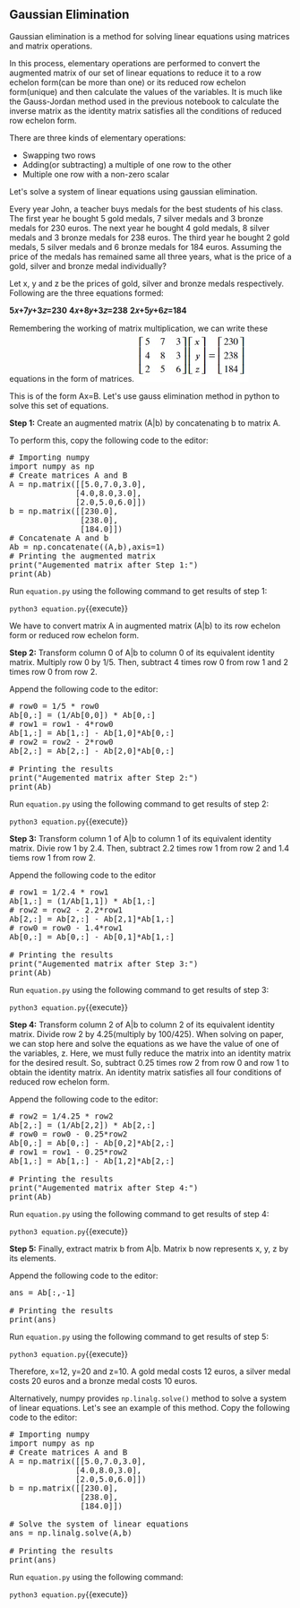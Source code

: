 ## Gaussian Elimination
Gaussian elimination is a method for solving linear equations using matrices and matrix operations.

In this process, elementary operations are performed to convert the augmented matrix of our set of linear equations to reduce it to a row echelon form(can be more than one) or its reduced row echelon form(unique) and then calculate the values of the variables. It is much like the Gauss-Jordan method used in the previous notebook to calculate the inverse matrix as the identity matrix satisfies all the conditions of reduced row echelon form.

There are three kinds of elementary operations:
* Swapping two rows
* Adding(or subtracting) a multiple of one row to the other
* Multiple one row with a non-zero scalar

Let's solve a system of linear equations using gaussian elimination.

Every year John, a teacher buys medals for the best students of his class. The first year he bought 5 gold medals, 7 silver medals and 3 bronze medals for 230 euros. The next year he bought 4 gold medals, 8 silver medals and 3 bronze medals for 238 euros. The third year he bought 2 gold medals, 5 silver medals and 6 bronze medals for 184 euros. Assuming the price of the medals has remained same all three years, what is the price of a gold, silver and bronze medal individually?

Let x, y and z be the prices of gold, silver and bronze medals respectively. Following are the three equations formed:

**5𝑥+7𝑦+3𝑧=230**
**4𝑥+8𝑦+3𝑧=238**
**2𝑥+5𝑦+6𝑧=184**

Remembering the working of matrix multiplication, we can write these equations in the form of matrices.
![Gaussian Elimination](./assets/ge.jpg)

This is of the form Ax=B. Let's use gauss elimination method in python to solve this set of equations.

**Step 1:** Create an augmented matrix (A|b) by concatenating b to matrix A.

To perform this, copy the following code to the editor: 

<pre class="file" data-filename="equation.py" data-target="replace">
# Importing numpy
import numpy as np
# Create matrices A and B
A = np.matrix([[5.0,7.0,3.0],
              [4.0,8.0,3.0],
              [2.0,5.0,6.0]])
b = np.matrix([[230.0],
               [238.0],
               [184.0]])
# Concatenate A and b
Ab = np.concatenate((A,b),axis=1)
# Printing the augmented matrix
print("Augemented matrix after Step 1:")
print(Ab)
</pre>

Run `equation.py` using the following command to get results of step 1:

`python3 equation.py`{{execute}}

We have to convert matrix A in augmented matrix (A|b) to its row echelon form or reduced row echelon form.

**Step 2:** Transform column 0 of A|b to column 0 of its equivalent identity matrix. Multiply row 0 by 1/5. Then, subtract 4 times row 0 from row 1 and 2 times row 0 from row 2.

Append the following code to the editor: 

<pre class="file" data-filename="equation.py" data-target="append">
# row0 = 1/5 * row0
Ab[0,:] = (1/Ab[0,0]) * Ab[0,:]
# row1 = row1 - 4*row0
Ab[1,:] = Ab[1,:] - Ab[1,0]*Ab[0,:]
# row2 = row2 - 2*row0
Ab[2,:] = Ab[2,:] - Ab[2,0]*Ab[0,:]

# Printing the results
print("Augemented matrix after Step 2:")
print(Ab)
</pre>

Run `equation.py` using the following command to get results of step 2:

`python3 equation.py`{{execute}}

**Step 3:** Transform column 1 of A|b to column 1 of its equivalent identity matrix. Divie row 1 by 2.4. Then, subtract 2.2 times row 1 from row 2 and 1.4 tiems row 1 from row 2.

Append the following code to the editor

<pre class="file" data-filename="equation.py" data-target="append">
# row1 = 1/2.4 * row1
Ab[1,:] = (1/Ab[1,1]) * Ab[1,:]
# row2 = row2 - 2.2*row1
Ab[2,:] = Ab[2,:] - Ab[2,1]*Ab[1,:]
# row0 = row0 - 1.4*row1
Ab[0,:] = Ab[0,:] - Ab[0,1]*Ab[1,:]

# Printing the results
print("Augemented matrix after Step 3:")
print(Ab)
</pre>

Run `equation.py` using the following command to get results of step 3:

`python3 equation.py`{{execute}}

**Step 4:** Transform column 2 of A|b to column 2 of its equivalent identity matrix. Divide row 2 by 4.25(multiply by 100/425). When solving on paper, we can stop here and solve the equations as we have the value of one of the variables, z. Here, we must fully reduce the matrix into an identity matrix for the desired result. So, subtract 0.25 times row 2 from row 0 and row 1 to obtain the identity matrix. An identity matrix satisfies all four conditions of reduced row echelon form.

Append the following code to the editor: 

<pre class="file" data-filename="equation.py" data-target="append">
# row2 = 1/4.25 * row2
Ab[2,:] = (1/Ab[2,2]) * Ab[2,:]
# row0 = row0 - 0.25*row2
Ab[0,:] = Ab[0,:] - Ab[0,2]*Ab[2,:]
# row1 = row1 - 0.25*row2
Ab[1,:] = Ab[1,:] - Ab[1,2]*Ab[2,:]

# Printing the results
print("Augemented matrix after Step 4:")
print(Ab)
</pre>

Run `equation.py` using the following command to get results of step 4:

`python3 equation.py`{{execute}}

**Step 5:** Finally, extract matrix b from A|b. Matrix b now represents x, y, z by its elements.

Append the following code to the editor: 

<pre class="file" data-filename="equation.py" data-target="append">
ans = Ab[:,-1]

# Printing the results
print(ans)
</pre>

Run `equation.py` using the following command to get results of step 5:

`python3 equation.py`{{execute}}


Therefore, x=12, y=20 and z=10. A gold medal costs 12 euros, a silver medal costs 20 euros and a bronze medal costs 10 euros.

Alternatively, numpy provides `np.linalg.solve()` method to solve a system of linear equations. Let's see an example of this method. Copy the following code to the editor:

<pre class="file" data-filename="equation.py" data-target="replace">
# Importing numpy
import numpy as np
# Create matrices A and B
A = np.matrix([[5.0,7.0,3.0],
              [4.0,8.0,3.0],
              [2.0,5.0,6.0]])
b = np.matrix([[230.0],
               [238.0],
               [184.0]])

# Solve the system of linear equations
ans = np.linalg.solve(A,b)

# Printing the results
print(ans)
</pre>

Run `equation.py` using the following command:

`python3 equation.py`{{execute}}

